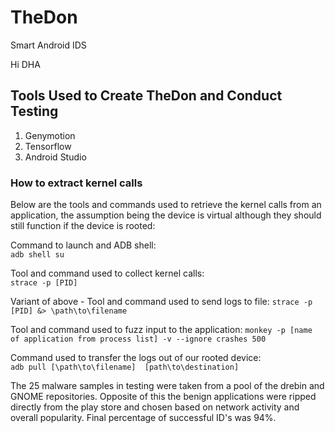 # TheDon
Smart Android IDS

Hi DHA

## Tools Used to Create TheDon and Conduct Testing
1. Genymotion
2. Tensorflow
3. Android Studio

### How to extract kernel calls

Below are the tools and commands used to retrieve the kernel calls from an application, the assumption being the device is virtual although they should still function if the device is rooted:

Command to launch and ADB shell:   
```` adb shell su ````

Tool and command used to collect kernel calls:   
```` strace -p [PID] ````

Variant of above - Tool and command used to send logs to file:
```` strace -p [PID] &> \path\to\filename ````

Tool and command used to fuzz input to the application:
```` monkey -p [name of application from process list] -v --ignore crashes 500 ````

Command used to transfer the logs out of our rooted device:  
```` adb pull [\path\to\filename]  [path\to\destination] ````

The 25 malware samples in testing were taken from a pool of the drebin and GNOME repositories. Opposite of this the benign applications were ripped directly from the play store and chosen based on network activity and overall popularity. Final percentage of successful ID's was 94%.

